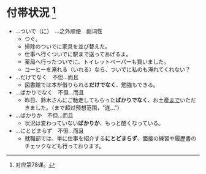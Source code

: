 # 付帯状況 [^title]

- ...ついで（に）　...之外顺便　副词性
  - つぐ。
  - 掃除のついでに家具を並び替えた。
  - 仕事へ行くついでに駅まで送ってあげるよ。
  - 薬局へ行ったついでに、トイレットペーパーも買いました。
  - コーヒーを淹れる（いれる）なら、ついでに私のも淹れてくれない？
- ...だけでなく　不但...而且
  - 図書館では本が借りられる**だけでなく**、勉強もできる。
- ...ばかりでなく　不但...而且
  - 昨日、鈴木さんにご馳走してもらった**ばかりでなく**、お土産<u>まで</u>いただきました。（まで超过预想范围，"连..."）
- ...ばかりか　不但...而且
  - 状況は変わっていない**ばかりか**、もっと酷くなっている。
- ...にとどまらず　不但...而且
  - 就職部では、単に仕事を紹介する**にとどまらず**、面接の練習や履歴書のチェックなども行っております。


[^title]: 对应第78课。




